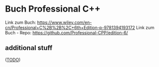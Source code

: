 Buch Professional C++
=====================

Link zum Buch: https://www.wiley.com/en-cn/Professional+C%2B%2B%2C+6th+Edition-p-9781394193172
Link zum Buch - Repo: https://github.com/Professional-CPP/edition-6/


additional stuff
----------------

([TODO](TODO.md))
